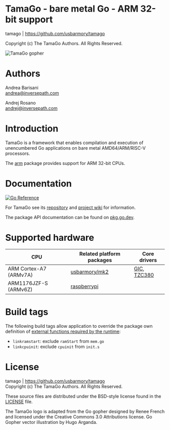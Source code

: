 TamaGo - bare metal Go - ARM 32-bit support
===========================================

tamago | https://github.com/usbarmory/tamago  

Copyright (c) The TamaGo Authors. All Rights Reserved.  

![TamaGo gopher](https://github.com/usbarmory/tamago/wiki/images/tamago.svg?sanitize=true)

Authors
=======

Andrea Barisani  
andrea@inversepath.com  

Andrej Rosano  
andrej@inversepath.com  

Introduction
============

TamaGo is a framework that enables compilation and execution of unencumbered Go
applications on bare metal AMD64/ARM/RISC-V processors.

The [arm](https://github.com/usbarmory/tamago/tree/master/arm) package provides
support for ARM 32-bit CPUs.

Documentation
=============

[![Go Reference](https://pkg.go.dev/badge/github.com/usbarmory/tamago.svg)](https://pkg.go.dev/github.com/usbarmory/tamago)

For TamaGo see its [repository](https://github.com/usbarmory/tamago) and
[project wiki](https://github.com/usbarmory/tamago/wiki) for information.

The package API documentation can be found on
[pkg.go.dev](https://pkg.go.dev/github.com/usbarmory/tamago).

Supported hardware
==================

| CPU                    | Related platform packages                                                            | Core drivers                                                                                                                         |
|------------------------|--------------------------------------------------------------------------------------|--------------------------------------------------------------------------------------------------------------------------------------|
| ARM Cortex-A7 (ARMv7A) | [usbarmory/mk2](https://github.com/usbarmory/tamago/tree/master/board/usbarmory/mk2) | [GIC](https://github.com/usbarmory/tamago/tree/master/arm/gic), [TZC380](https://github.com/usbarmory/tamago/tree/master/arm/tzc380) |
| ARM1176JZF-S  (ARMv6Z) | [raspberrypi](https://github.com/usbarmory/tamago/tree/master/board/raspberrypi)     |                                                                                                                                      |

Build tags
==========

The following build tags allow application to override the package own definition of
[external functions required by the runtime](https://pkg.go.dev/github.com/usbarmory/tamago/doc):

* `linkramstart`: exclude `ramStart` from `mem.go`
* `linkcpuinit`: exclude `cpuinit` from `init.s`

License
=======

tamago | https://github.com/usbarmory/tamago  
Copyright (c) The TamaGo Authors. All Rights Reserved.

These source files are distributed under the BSD-style license found in the
[LICENSE](https://github.com/usbarmory/tamago/blob/master/LICENSE) file.

The TamaGo logo is adapted from the Go gopher designed by Renee French and
licensed under the Creative Commons 3.0 Attributions license. Go Gopher vector
illustration by Hugo Arganda.
